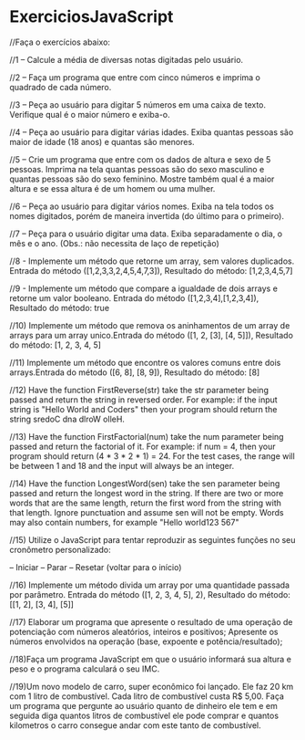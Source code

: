 # ExerciciosJavaScript
//Faça o exercícios abaixo:

//1 – Calcule a média de diversas notas digitadas pelo usuário.

//2 – Faça um programa que entre com cinco números e imprima o quadrado de cada número.

//3 – Peça ao usuário para digitar 5 números em uma caixa de texto. Verifique qual é o maior número e exiba-o.

//4 – Peça ao usuário para digitar várias idades. Exiba quantas pessoas são maior de idade (18 anos) e quantas são menores.

//5 – Crie um programa que entre com os dados de altura e sexo de 5 pessoas. Imprima na tela quantas pessoas são do sexo masculino e quantas pessoas são do sexo feminino. Mostre também qual é a maior altura e se essa altura é de um homem ou uma mulher.

//6 – Peça ao usuário para digitar vários nomes. Exiba na tela todos os nomes digitados, porém de maneira invertida (do último para o primeiro).

//7 – Peça para o usuário digitar uma data. Exiba separadamente o dia, o mês e o ano. (Obs.: não necessita de laço de repetição)

//8 - Implemente um método que retorne um array, sem valores duplicados.
Entrada do método ([1,2,3,3,2,4,5,4,7,3]), Resultado do método: [1,2,3,4,5,7]

//9 - Implemente um método que compare a igualdade de dois arrays e retorne um valor booleano. Entrada do método ([1,2,3,4],[1,2,3,4]), Resultado do método: true

//10) Implemente um método que remova os aninhamentos de um array de arrays para um array unico.Entrada do método ([1, 2, [3], [4, 5]]), Resultado do método: [1, 2, 3, 4, 5]

//11) Implemente um método que encontre os valores comuns entre dois arrays.Entrada do método ([6, 8], [8, 9]), Resultado do método: [8]

//12) Have the function FirstReverse(str) take the str parameter being passed and return the string in reversed order. For example: if the input string is "Hello World and Coders" then your program should return the string sredoC dna dlroW olleH.

//13) Have the function FirstFactorial(num) take the num parameter being passed and return the factorial of it. For example: if num = 4, then your program should return (4 * 3 * 2 * 1) = 24. For the test cases, the range will be between 1 and 18 and the input will always be an integer.


//14) Have the function LongestWord(sen) take the sen parameter being passed and return the longest word in the string. If there are two or more words that are the same length, return the first word from the string with that length. Ignore punctuation and assume sen will not be empty. Words may also contain numbers, for example "Hello world123 567"

//15) Utilize o JavaScript para tentar reproduzir as seguintes funções no seu cronômetro personalizado:

– Iniciar
– Parar
– Resetar (voltar para o início)


//16) Implemente um método divida um array por uma quantidade passada por parâmetro. Entrada do método ([1, 2, 3, 4, 5], 2), Resultado do método: [[1, 2], [3, 4], [5]]

//17) Elaborar um programa que apresente o resultado de uma operação de potenciação com números aleatórios, inteiros e positivos; Apresente os números envolvidos na operação (base, expoente e potência/resultado);

//18)Faça um programa JavaScript em que o usuário informará sua altura e peso e o programa calculará o seu IMC.

//19)Um novo modelo de carro, super econômico foi lançado. Ele faz 20 km com 1 litro de combustível. Cada litro de combustível custa R$ 5,00. Faça um programa que pergunte ao usuário quanto de dinheiro ele tem e em seguida diga quantos litros de combustível ele pode comprar e quantos kilometros o carro consegue andar com este tanto de combustível.

